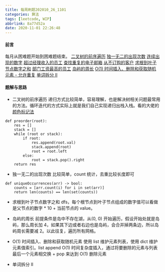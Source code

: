 ```yaml
---
title: 每周刷题202010_26_1101
categories: 算法
tags: [leetcode, WIP]
abbrlink: 8a77d52a
date: 2020-11-01 22:26:48
---
```


#### 前言
每月从困难题开始到困难题结束。
[二叉树的前序遍历](https://leetcode-cn.com/problems/binary-tree-preorder-traversal/)
[独一无二的出现次数](https://leetcode-cn.com/problems/unique-number-of-occurrences/)
[连续出现的数字](https://leetcode-cn.com/problems/consecutive-numbers/)
[超过经理收入的员工](https://leetcode-cn.com/problems/employees-earning-more-than-their-managers/)
[查找重复的电子邮箱](https://leetcode-cn.com/problems/duplicate-emails/)
[从不订购的客户](https://leetcode-cn.com/problems/customers-who-never-order/)
[求根到叶子节点数字之和](https://leetcode-cn.com/problems/sum-root-to-leaf-numbers/)
[部门工资最高的员工](https://leetcode-cn.com/problems/department-highest-salary/)
[岛屿的周长](https://leetcode-cn.com/problems/island-perimeter/)
[O(1) 时间插入、删除和获取随机元素 - 允许重复](https://leetcode-cn.com/problems/insert-delete-getrandom-o1-duplicates-allowed/)
[单词拆分 II](https://leetcode-cn.com/problems/word-break-ii/)
<!--more-->

#### 题解与思路

- 二叉树的前序遍历
递归方式比较简单，容易理解，也是解决树相关问题最常用的方法。循环迭代的方式实际上就是我们自己实现递归出栈入栈。看的大佬的[颜色标记法](https://leetcode-cn.com/problems/binary-tree-inorder-traversal/solution/yan-se-biao-ji-fa-yi-chong-tong-yong-qie-jian-ming/)
```python3
def preorder(root):
	res = []
	stack = []
	while (root or stack):
		if root:
			res.append(root.val)
			stack.append(root)
			root = root.left
		else:
			root = stack.pop().right
	return res			

```

- 独一无二的出现次数
比较简单，count 统计，去重比较长度即可
```python3
def uniqueOccurrences(arr) -> bool:
    counts = [arr.count(i) for i in set(arr)]
    return len(counts) == len(set(counts))

```

- 求根到叶子节点数字之和
dfs，每个根节点到叶子节点组成的数字值可以看做是父节点的数字 * 10 + 当前节点的 value。

- 岛屿的周长
前提条件是岛中不存在湖，从(0, 0) 开始遍历，假设开始处就是岛屿，那么周长加 4，如果其下边或者右边也是岛屿，会合并掉两条边，所以岛屿周长需要减 2。以此往复，遍历所有网格。

- O(1) 时间插入、删除和获取随机元素
使用 list 维护元素列表，使用 dict 维护元素值索引。list append O(1) 时间复杂度插入，通过将要删除的元素与列表最后一个元素相交换 + pop 来达到 O(1) 删除元素

- 单词拆分 II
